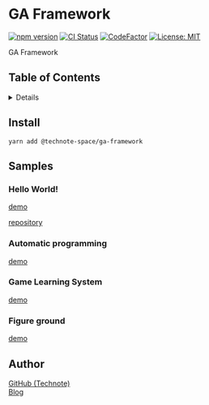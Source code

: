 # GA Framework

[![npm version](https://badge.fury.io/js/%40technote-space%2Fga-framework.svg)](https://badge.fury.io/js/%40technote-space%2Fga-framework)
[![CI Status](https://github.com/technote-space/ga-framework/workflows/CI/badge.svg)](https://github.com/technote-space/ga-framework/actions)
[![CodeFactor](https://www.codefactor.io/repository/github/technote-space/ga-framework/badge)](https://www.codefactor.io/repository/github/technote-space/ga-framework)
[![License: MIT](https://img.shields.io/badge/License-MIT-blue.svg)](https://github.com/technote-space/ga-framework/blob/master/LICENSE)

GA Framework

## Table of Contents

<!-- START doctoc generated TOC please keep comment here to allow auto update -->
<!-- DON'T EDIT THIS SECTION, INSTEAD RE-RUN doctoc TO UPDATE -->
<details>
<summary>Details</summary>

- [Install](#install)
- [Samples](#samples)
  - [Hello World!](#hello-world)
  - [Automatic programming](#automatic-programming)
  - [Game Learning System](#game-learning-system)
  - [Figure ground](#figure-ground)
- [Author](#author)

</details>
<!-- END doctoc generated TOC please keep comment here to allow auto update -->

## Install
```shell script
yarn add @technote-space/ga-framework
```

## Samples
### Hello World!
[demo](https://technote-space.github.io/ga-framework/samples/hello-genetic-algorithm)

[repository](https://github.com/technote-space/hello-genetic-algorithm)

### Automatic programming
[demo](https://technote-space.github.io/ga-framework/samples/automatic-programming)

### Game Learning System
[demo](https://technote-space.github.io/ga-framework/samples/game-learning-system)

### Figure ground
[demo](https://technote-space.github.io/ga-framework/samples/auto-figure-ground)

## Author
[GitHub (Technote)](https://github.com/technote-space)  
[Blog](https://technote.space)
